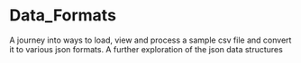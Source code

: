 # Data_Formats

A journey into ways to load, view and process a sample csv file and convert it to various json formats. 
A further exploration of the json data structures
